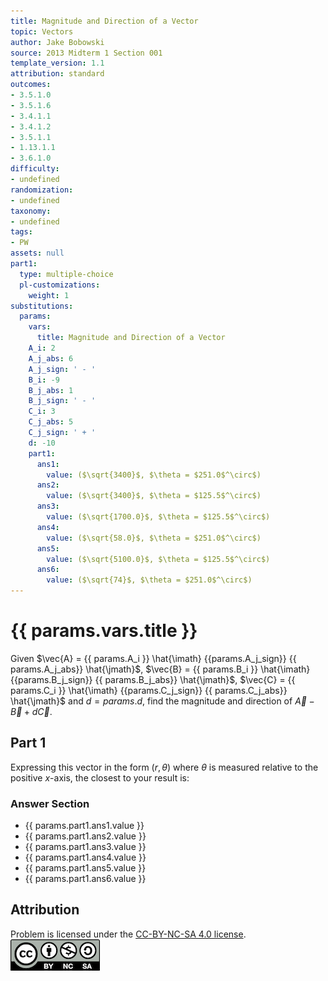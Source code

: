 ```yaml
---
title: Magnitude and Direction of a Vector
topic: Vectors
author: Jake Bobowski
source: 2013 Midterm 1 Section 001
template_version: 1.1
attribution: standard
outcomes:
- 3.5.1.0
- 3.5.1.6
- 3.4.1.1
- 3.4.1.2
- 3.5.1.1
- 1.13.1.1
- 3.6.1.0
difficulty:
- undefined
randomization:
- undefined
taxonomy:
- undefined
tags:
- PW
assets: null
part1:
  type: multiple-choice
  pl-customizations:
    weight: 1
substitutions:
  params:
    vars:
      title: Magnitude and Direction of a Vector
    A_i: 2
    A_j_abs: 6
    A_j_sign: ' - '
    B_i: -9
    B_j_abs: 1
    B_j_sign: ' - '
    C_i: 3
    C_j_abs: 5
    C_j_sign: ' + '
    d: -10
    part1:
      ans1:
        value: ($\sqrt{3400}$, $\theta = $251.0$^\circ$)
      ans2:
        value: ($\sqrt{3400}$, $\theta = $125.5$^\circ$)
      ans3:
        value: ($\sqrt{1700.0}$, $\theta = $125.5$^\circ$)
      ans4:
        value: ($\sqrt{58.0}$, $\theta = $251.0$^\circ$)
      ans5:
        value: ($\sqrt{5100.0}$, $\theta = $125.5$^\circ$)
      ans6:
        value: ($\sqrt{74}$, $\theta = $251.0$^\circ$)
---
```

# {{ params.vars.title }}
Given $\vec{A} = {{ params.A_i }} \hat{\imath} {{params.A_j_sign}} {{ params.A_j_abs}} \hat{\jmath}$, $\vec{B} = {{ params.B_i }} \hat{\imath} {{params.B_j_sign}} {{ params.B_j_abs}} \hat{\jmath}$, $\vec{C} = {{ params.C_i }} \hat{\imath} {{params.C_j_sign}} {{ params.C_j_abs}} \hat{\jmath}$ and $d={{ params.d }}$, find the magnitude and direction of $\vec{A}-\vec{B}+d\vec{C}$.

## Part 1

Expressing this vector in the form $(r,\theta)$ where $\theta$ is measured relative to the positive $x$-axis, the closest to your result is:

### Answer Section

- {{ params.part1.ans1.value }}
- {{ params.part1.ans2.value }}
- {{ params.part1.ans3.value }}
- {{ params.part1.ans4.value }}
- {{ params.part1.ans5.value }}
- {{ params.part1.ans6.value }}

## Attribution

Problem is licensed under the [CC-BY-NC-SA 4.0 license](https://creativecommons.org/licenses/by-nc-sa/4.0/).<br> ![The Creative Commons 4.0 license requiring attribution-BY, non-commercial-NC, and share-alike-SA license.](https://raw.githubusercontent.com/firasm/bits/master/by-nc-sa.png)